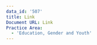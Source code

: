 ```yaml
---
data_id: '507'
title: Link
Document URL: Link
Practice Area:
  - 'Education, Gender and Youth'
---
```

